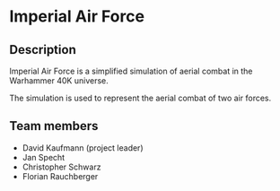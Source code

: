 # Imperial Air Force
## Description
Imperial Air Force is a simplified simulation of aerial combat in the Warhammer 40K universe.

The simulation is used to represent the aerial combat of two air forces.
## Team members
* David Kaufmann (project leader)
* Jan Specht
* Christopher Schwarz
* Florian Rauchberger

